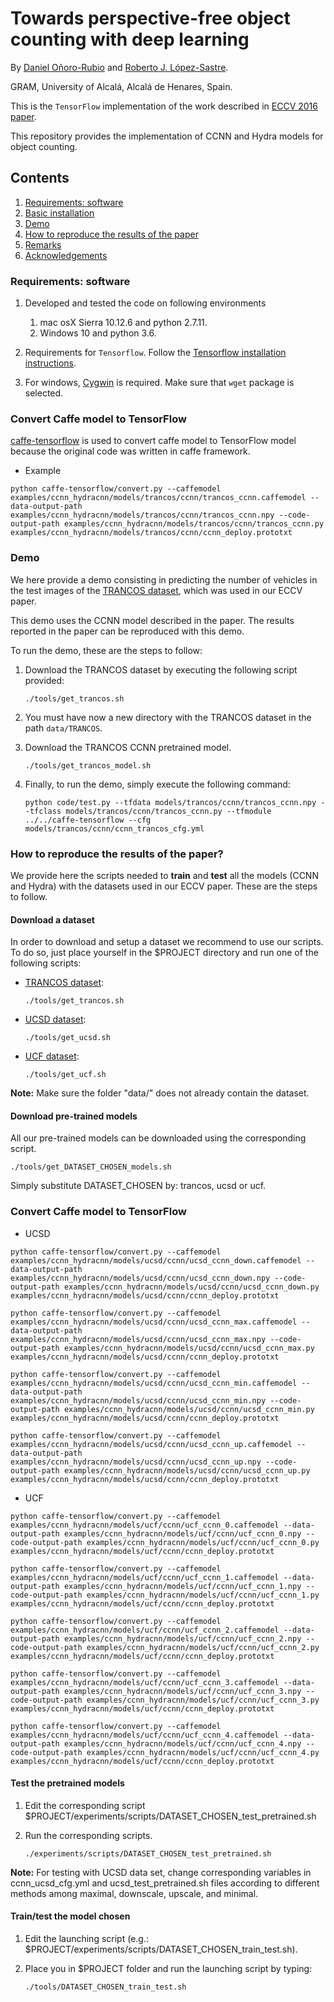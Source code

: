 # Towards perspective-free object counting with deep learning

By [Daniel Oñoro-Rubio](https://es.linkedin.com/in/daniel-oñoro-71062756) and [Roberto J. López-Sastre](http://agamenon.tsc.uah.es/Personales/rlopez/).

GRAM, University of Alcalá, Alcalá de Henares, Spain.

This is the `TensorFlow` implementation of the work described in [ECCV 2016 paper](http://agamenon.tsc.uah.es/Investigacion/gram/publications/eccv2016-onoro.pdf). 

This repository provides the implementation of CCNN and Hydra models for object counting.

## Contents
1. [Requirements: software](#requirements-software)
2. [Basic installation](#basic-installation-sufficient-for-the-demo)
3. [Demo](#demo)
4. [How to reproduce the results of the paper](#how-to-reproduce-the-results-of-the-paper)
5. [Remarks](#remarks)
6. [Acknowledgements](#acknowledgements)

### Requirements: software

1. Developed and tested the code on following environments
	1. mac osX Sierra 10.12.6 and python 2.7.11.
	2. Windows 10 and python 3.6.

2. Requirements for `Tensorflow`. Follow the [Tensorflow installation instructions](https://www.tensorflow.org/install/).

3. For windows, [Cygwin](https://cygwin.com/install.html) is required. Make sure that `wget` package is selected.

### Convert Caffe model to TensorFlow

[caffe-tensorflow](https://github.com/ethereon/caffe-tensorflow) is used to convert caffe model to TensorFlow model because the original code was written in caffe framework.

* Example
```Shell
python caffe-tensorflow/convert.py --caffemodel examples/ccnn_hydracnn/models/trancos/ccnn/trancos_ccnn.caffemodel --data-output-path examples/ccnn_hydracnn/models/trancos/ccnn/trancos_ccnn.npy --code-output-path examples/ccnn_hydracnn/models/trancos/ccnn/trancos_ccnn.py examples/ccnn_hydracnn/models/trancos/ccnn/ccnn_deploy.prototxt
```

### Demo

We here provide a demo consisting in predicting the number of vehicles in the test images of the [TRANCOS dataset](http://agamenon.tsc.uah.es/Personales/rlopez/data/trancos/), which was used in our ECCV paper. 

This demo uses the CCNN model described in the paper. The results reported in the paper can be reproduced with this demo.

To run the demo, these are the steps to follow:

1. Download the TRANCOS dataset by executing the following script provided:
	```Shell
	./tools/get_trancos.sh
	```

2. You must have now a new directory with the TRANCOS dataset in the path `data/TRANCOS`.

3. Download the TRANCOS CCNN pretrained model.
	```Shell
	./tools/get_trancos_model.sh
	```

4. Finally, to run the demo, simply execute the following command:
	```Shell
	python code/test.py --tfdata models/trancos/ccnn/trancos_ccnn.npy --tfclass models/trancos/ccnn/trancos_ccnn.py --tfmodule ../../caffe-tensorflow --cfg models/trancos/ccnn/ccnn_trancos_cfg.yml
	```

### How to reproduce the results of the paper?

We provide here the scripts needed to **train** and **test** all the models (CCNN and Hydra) with the datasets used in our ECCV paper. These are the steps to follow.

#### Download a dataset

In order to download and setup a dataset we recommend to use our scripts. To do so, just place yourself in the $PROJECT directory and run one of the following scripts:

* [TRANCOS dataset](http://agamenon.tsc.uah.es/Personales/rlopez/data/trancos/):
 
	```Shell
    ./tools/get_trancos.sh
    ```

* [UCSD dataset](http://www.svcl.ucsd.edu/projects/peoplecnt/):

	```Shell
    ./tools/get_ucsd.sh
    ```

* [UCF dataset](http://crcv.ucf.edu/data/crowd_counting.php):

	```Shell
    ./tools/get_ucf.sh
    ```

**Note:** Make sure the folder "data/" does not already contain the dataset.


#### Download pre-trained models

All our pre-trained models can be downloaded using the corresponding script.
```Shell
./tools/get_DATASET_CHOSEN_models.sh
```
Simply substitute DATASET_CHOSEN by: trancos, ucsd or ucf.

### Convert Caffe model to TensorFlow

* UCSD
```Shell
python caffe-tensorflow/convert.py --caffemodel examples/ccnn_hydracnn/models/ucsd/ccnn/ucsd_ccnn_down.caffemodel --data-output-path examples/ccnn_hydracnn/models/ucsd/ccnn/ucsd_ccnn_down.npy --code-output-path examples/ccnn_hydracnn/models/ucsd/ccnn/ucsd_ccnn_down.py examples/ccnn_hydracnn/models/ucsd/ccnn/ccnn_deploy.prototxt

python caffe-tensorflow/convert.py --caffemodel examples/ccnn_hydracnn/models/ucsd/ccnn/ucsd_ccnn_max.caffemodel --data-output-path examples/ccnn_hydracnn/models/ucsd/ccnn/ucsd_ccnn_max.npy --code-output-path examples/ccnn_hydracnn/models/ucsd/ccnn/ucsd_ccnn_max.py examples/ccnn_hydracnn/models/ucsd/ccnn/ccnn_deploy.prototxt

python caffe-tensorflow/convert.py --caffemodel examples/ccnn_hydracnn/models/ucsd/ccnn/ucsd_ccnn_min.caffemodel --data-output-path examples/ccnn_hydracnn/models/ucsd/ccnn/ucsd_ccnn_min.npy --code-output-path examples/ccnn_hydracnn/models/ucsd/ccnn/ucsd_ccnn_min.py examples/ccnn_hydracnn/models/ucsd/ccnn/ccnn_deploy.prototxt

python caffe-tensorflow/convert.py --caffemodel examples/ccnn_hydracnn/models/ucsd/ccnn/ucsd_ccnn_up.caffemodel --data-output-path examples/ccnn_hydracnn/models/ucsd/ccnn/ucsd_ccnn_up.npy --code-output-path examples/ccnn_hydracnn/models/ucsd/ccnn/ucsd_ccnn_up.py examples/ccnn_hydracnn/models/ucsd/ccnn/ccnn_deploy.prototxt
```

* UCF
```Shell
python caffe-tensorflow/convert.py --caffemodel examples/ccnn_hydracnn/models/ucf/ccnn/ucf_ccnn_0.caffemodel --data-output-path examples/ccnn_hydracnn/models/ucf/ccnn/ucf_ccnn_0.npy --code-output-path examples/ccnn_hydracnn/models/ucf/ccnn/ucf_ccnn_0.py examples/ccnn_hydracnn/models/ucf/ccnn/ccnn_deploy.prototxt

python caffe-tensorflow/convert.py --caffemodel examples/ccnn_hydracnn/models/ucf/ccnn/ucf_ccnn_1.caffemodel --data-output-path examples/ccnn_hydracnn/models/ucf/ccnn/ucf_ccnn_1.npy --code-output-path examples/ccnn_hydracnn/models/ucf/ccnn/ucf_ccnn_1.py examples/ccnn_hydracnn/models/ucf/ccnn/ccnn_deploy.prototxt

python caffe-tensorflow/convert.py --caffemodel examples/ccnn_hydracnn/models/ucf/ccnn/ucf_ccnn_2.caffemodel --data-output-path examples/ccnn_hydracnn/models/ucf/ccnn/ucf_ccnn_2.npy --code-output-path examples/ccnn_hydracnn/models/ucf/ccnn/ucf_ccnn_2.py examples/ccnn_hydracnn/models/ucf/ccnn/ccnn_deploy.prototxt

python caffe-tensorflow/convert.py --caffemodel examples/ccnn_hydracnn/models/ucf/ccnn/ucf_ccnn_3.caffemodel --data-output-path examples/ccnn_hydracnn/models/ucf/ccnn/ucf_ccnn_3.npy --code-output-path examples/ccnn_hydracnn/models/ucf/ccnn/ucf_ccnn_3.py examples/ccnn_hydracnn/models/ucf/ccnn/ccnn_deploy.prototxt

python caffe-tensorflow/convert.py --caffemodel examples/ccnn_hydracnn/models/ucf/ccnn/ucf_ccnn_4.caffemodel --data-output-path examples/ccnn_hydracnn/models/ucf/ccnn/ucf_ccnn_4.npy --code-output-path examples/ccnn_hydracnn/models/ucf/ccnn/ucf_ccnn_4.py examples/ccnn_hydracnn/models/ucf/ccnn/ccnn_deploy.prototxt
```


#### Test the pretrained models
1. Edit the corresponding script $PROJECT/experiments/scripts/DATASET_CHOSEN_test_pretrained.sh

2. Run the corresponding scripts.

	```Shell
    ./experiments/scripts/DATASET_CHOSEN_test_pretrained.sh
	```

**Note:** For testing with UCSD data set, change corresponding variables in ccnn_ucsd_cfg.yml and ucsd_test_pretrained.sh files according to different methods among maximal, downscale, upscale, and minimal.


#### Train/test the model chosen

1. Edit the launching script (e.g.: $PROJECT/experiments/scripts/DATASET_CHOSEN_train_test.sh).

2. Place you in $PROJECT folder and run the launching script by typing:

	```Shell
    ./tools/DATASET_CHOSEN_train_test.sh
    ```